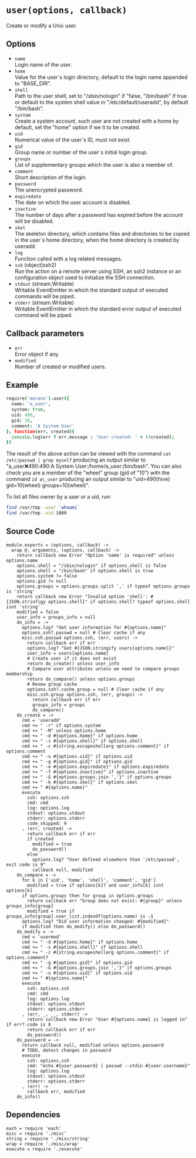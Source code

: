 
# `user(options, callback)`

Create or modify a Unix user.

## Options

*   `name`   
    Login name of the user.   
*   `home`   
    Value for the user´s login directory, default to the login name appended to "BASE_DIR".   
*   `shell`   
    Path to the user shell, set to "/sbin/nologin" if "false, "/bin/bash" if
    true or default to the system shell value in "/etc/default/useradd", by
    default "/bin/bash".   
*   `system`   
    Create a system account, such user are not created with a home by default,
    set the "home" option if we it to be created.   
*   `uid`   
    Numerical value of the user´s ID, must not exist.   
*   `gid`   
    Group name or number of the user´s initial login group.   
*   `groups`   
    List of supplementary groups which the user is also a member of.   
*   `comment`   
    Short description of the login.   
*   `password`   
    The unencrypted password.  
*   `expiredate`  
    The date on which the user account is disabled.     
*   `inactive`   
    The number of days after a password has expired before the account will be
    disabled.   
*   `skel`   
    The skeleton directory, which contains files and directories to be copied in
    the user´s home directory, when the home directory is created by useradd.   
*   `log`   
    Function called with a log related messages.   
*   `ssh` (object|ssh2)   
    Run the action on a remote server using SSH, an ssh2 instance or an
    configuration object used to initialize the SSH connection.   
*   `stdout` (stream.Writable)   
    Writable EventEmitter in which the standard output of executed commands will
    be piped.   
*   `stderr` (stream.Writable)   
    Writable EventEmitter in which the standard error output of executed command
    will be piped.   

## Callback parameters

*   `err`   
    Error object if any.   
*   `modified`   
    Number of created or modified users.   

## Example

```coffee
require('mecano').user({
  name: 'a_user',
  system: true,
  uid: 490,
  gid: 10,
  comment: 'A System User'
}, function(err, created){
  console.log(err ? err.message : 'User created: ' + !!created);
})
```

The result of the above action can be viewed with the command
`cat /etc/passwd | grep myself` producing an output similar to
"a\_user:x:490:490:A System User:/home/a\_user:/bin/bash". You can also check
you are a member of the "wheel" group (gid of "10") with the command
`id a\_user` producing an output similar to 
"uid=490(hive) gid=10(wheel) groups=10(wheel)".

To list all files owner by a user or a uid, run:

```bash
find /var/tmp -user `whoami`
find /var/tmp -uid 1000
```

## Source Code

    module.exports = (options, callback) ->
      wrap @, arguments, (options, callback) ->
        return callback new Error "Option 'name' is required" unless options.name
        options.shell = "/sbin/nologin" if options.shell is false
        options.shell = "/bin/bash" if options.shell is true
        options.system ?= false
        options.gid ?= null
        options.groups = options.groups.split ',' if typeof options.groups is 'string'
        return callback new Error "Invalid option 'shell': #{JSON.strinfigy options.shell}" if options.shell? typeof options.shell isnt 'string'
        modified = false
        user_info = groups_info = null
        do_info = ->
          options.log? "Get user information for #{options.name}"
          options.ssh?.passwd = null # Clear cache if any 
          misc.ssh.passwd options.ssh, (err, users) ->
            return callback err if err
            options.log? "Got #{JSON.stringify users[options.name]}"
            user_info = users[options.name]
            # Create user if it does not exist
            return do_create() unless user_info
            # Compare user attributes unless we need to compare groups membership
            return do_compare() unless options.groups
            # Renew group cache
            options.ssh?.cache_group = null # Clear cache if any
            misc.ssh.group options.ssh, (err, groups) ->
              return callback err if err
              groups_info = groups
              do_compare()
        do_create = ->
          cmd = 'useradd'
          cmd += " -r" if options.system
          cmd += " -M" unless options.home
          cmd += " -d #{options.home}" if options.home
          cmd += " -s #{options.shell}" if options.shell
          cmd += " -c #{string.escapeshellarg options.comment}" if options.comment
          cmd += " -u #{options.uid}" if options.uid
          cmd += " -g #{options.gid}" if options.gid
          cmd += " -e #{options.expiredate}" if options.expiredate
          cmd += " -f #{options.inactive}" if options.inactive
          cmd += " -G #{options.groups.join ','}" if options.groups
          cmd += " -k #{options.skel}" if options.skel
          cmd += " #{options.name}"
          execute
            ssh: options.ssh
            cmd: cmd
            log: options.log
            stdout: options.stdout
            stderr: options.stderr
            code_skipped: 9
          , (err, created) ->
            return callback err if err
            if created
              modified = true
              do_password()
            else
              options.log? "User defined elsewhere than '/etc/passwd', exit code is 9"
              callback null, modified
        do_compare = ->
          for k in ['uid', 'home', 'shell', 'comment', 'gid']
            modified = true if options[k]? and user_info[k] isnt options[k]
          if options.groups then for group in options.groups
            return callback err "Group does not exist: #{group}" unless groups_info[group]
            modified = true if groups_info[group].user_list.indexOf(options.name) is -1
          options.log? "Did user information changed: #{modified}"
          if modified then do_modify() else do_password()
        do_modify = ->
          cmd = 'usermod'
          cmd += " -d #{options.home}" if options.home
          cmd += " -s #{options.shell}" if options.shell
          cmd += " -c #{string.escapeshellarg options.comment}" if options.comment?
          cmd += " -g #{options.gid}" if options.gid
          cmd += " -G #{options.groups.join ','}" if options.groups
          cmd += " -u #{options.uid}" if options.uid
          cmd += " #{options.name}"
          execute
            ssh: options.ssh
            cmd: cmd
            log: options.log
            stdout: options.stdout
            stderr: options.stderr
          , (err, _, __, stderr) ->
            return callback new Error "User #{options.name} is logged in" if err?.code is 8
            return callback err if err
            do_password()
        do_password = ->
          return callback null, modified unless options.password
          # TODO, detect changes in password
          execute
            ssh: options.ssh
            cmd: "echo #{user.password} | passwd --stdin #{user.username}"
            log: options.log
            stdout: options.stdout
            stderr: options.stderr
          , (err) ->
            callback err, modified
        do_info()

## Dependencies

    each = require 'each'
    misc = require './misc'
    string = require './misc/string'
    wrap = require './misc/wrap'
    execute = require './execute'







